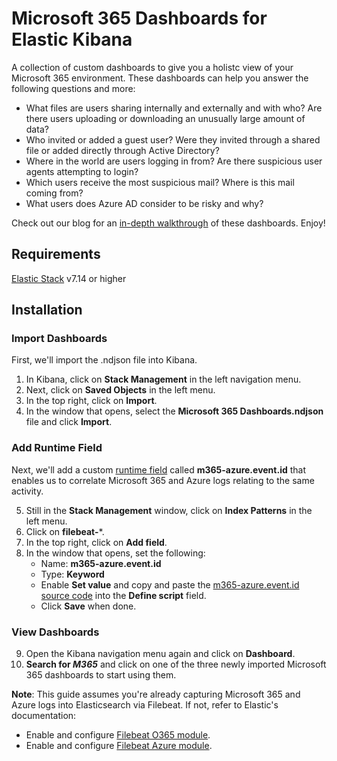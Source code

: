 # Microsoft 365 Dashboards for Elastic Kibana

A collection of custom dashboards to give you a holistc view of your Microsoft 365 environment. These dashboards can help you answer the following questions and more:
* What files are users sharing internally and externally and with who?  Are there users uploading or downloading an unusually large amount of data?
* Who invited or added a guest user? Were they invited through a shared file or added directly through Active Directory?
* Where in the world are users logging in from? Are there suspicious user agents attempting to login?
* Which users receive the most suspicious mail?  Where is this mail coming from?
* What users does Azure AD consider to be risky and why?

Check out our blog for an [in-depth walkthrough](https://ironvine.com/securing-microsoft-365-with-elastic/) of these dashboards.  Enjoy!

## Requirements

[Elastic Stack](https://www.elastic.co/) v7.14 or higher

## Installation

### Import Dashboards

First, we'll import the .ndjson file into Kibana.

1. In Kibana, click on **Stack Management** in the left navigation menu.
2. Next, click on **Saved Objects** in the left menu.
3. In the top right, click on **Import**.
4. In the window that opens, select the **Microsoft 365 Dashboards.ndjson** file and click **Import**. 

### Add Runtime Field

Next, we'll add a custom [runtime field](https://www.elastic.co/guide/en/elasticsearch/reference/current/runtime.html) called **m365-azure.event.id** that enables us to correlate Microsoft 365 and Azure logs relating to the same activity.

5. Still in the **Stack Management** window, click on **Index Patterns** in the left menu.
6. Click on **filebeat-***.
7. In the top right, click on **Add field**.
8. In the window that opens, set the following:
   * Name: **m365-azure.event.id**
   * Type: **Keyword**
   * Enable **Set value** and copy and paste the [m365-azure.event.id source code](https://github.com/ironvine/elastic-m365/blob/main/m365-azure.event.id) into the **Define script** field.
   * Click **Save** when done.

### View Dashboards
9. Open the Kibana navigation menu again and click on **Dashboard**.
10. **Search for *M365*** and click on one of the three newly imported Microsoft 365 dashboards to start using them.

**Note**: This guide assumes you're already capturing Microsoft 365 and Azure logs into Elasticsearch via Filebeat.  If not, refer to Elastic's documentation:
* Enable and configure [Filebeat O365 module](https://www.elastic.co/guide/en/beats/filebeat/current/filebeat-module-o365.html).
* Enable and configure [Filebeat Azure module](https://www.elastic.co/guide/en/beats/filebeat/current/filebeat-module-azure.html).
